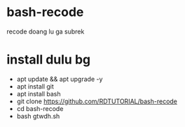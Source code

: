 # bash-recode
recode doang lu ga subrek

# install dulu bg

- apt update && apt upgrade -y
- apt install git
- apt install bash
- git clone https://github.com/RDTUTORIAL/bash-recode
- cd bash-recode
- bash gtwdh.sh
